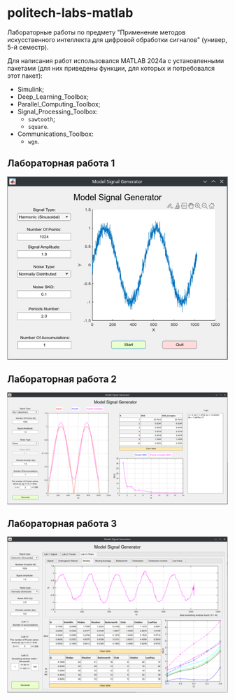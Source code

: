 # politech-labs-matlab

Лабораторные работы по предмету "Применение методов искусственного интеллекта для цифровой обработки сигналов" (универ, 5-й семестр).

Для написания работ использовался MATLAB 2024a с установленными пакетами (для них приведены функции, для которых и потребовался этот пакет):

- Simulink;
- Deep_Learning_Toolbox;
- Parallel_Computing_Toolbox;
- Signal_Processing_Toolbox:
  - `sawtooth`;
  - `square`.
- Communications_Toolbox:
  - `wgn`.

## Лабораторная работа 1

![lab_01](.readme_images/lab_01.png)

## Лабораторная работа 2

![lab_02](.readme_images/lab_02.png)

## Лабораторная работа 3

![lab_02](.readme_images/lab_03.png)
